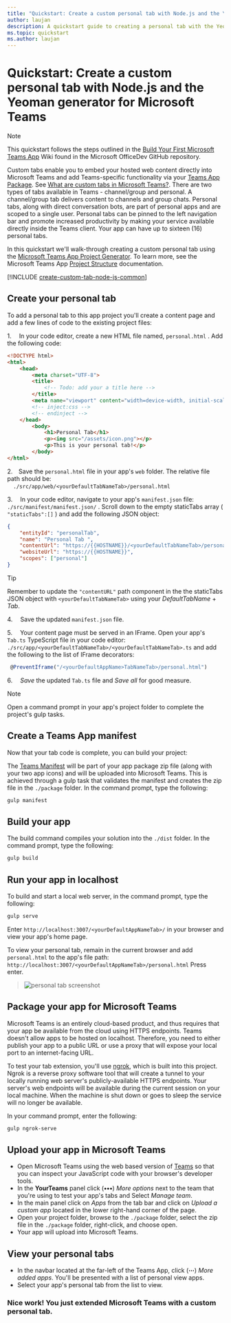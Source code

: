 ```yaml
---
title: "Quickstart: Create a custom personal tab with Node.js and the Yeoman generator for Microsoft Teams"
author: laujan 
description: A quickstart guide to creating a personal tab with the Yeoman generator for Microsoft Teams. 
ms.topic: quickstart 
ms.author: laujan
---
```

# Quickstart: Create a custom personal tab with Node.js and the Yeoman generator for Microsoft Teams

>[!NOTE]
>This quickstart follows the steps outlined in the [Build Your First Microsoft Teams App](https://github.com/OfficeDev/generator-teams/wiki/Build-Your-First-Microsoft-Teams-App) Wiki found in the Microsoft OfficeDev GitHub repository.

Custom tabs enable you to embed your hosted web content directly into Microsoft Teams and add Teams-specific functionality via your [Teams App Package](foo.md). See [What are custom tabs in Microsoft Teams?](/msteams-platform/tabs/what-are-custom-tabs.md). There are two types of tabs available in Teams - channel/group and personal. A channel/group tab delivers content to channels and group chats. Personal tabs, along with direct conversation bots, are part of personal apps and are scoped to a single user. Personal tabs can be pinned to the left navigation bar and promote increased productivity by making your service available directly inside the Teams client. Your app can have up to sixteen (16) personal tabs.

In this quickstart we'll walk-through creating a custom personal tab using the [Microsoft Teams App Project Generator](/OfficeDev/generator-teams). To learn more, see the Microsoft Teams App [Project Structure](/OfficeDev/generator-teams/wiki/Project-Structure) documentation.

[!INCLUDE [create-custom-tab-node-js-common](../../includes/create-custom-tab-node-js-common.md)]

## Create your personal tab

To add a personal tab to this app project you'll create a content page and add a few lines of code to the existing project files:

1.&emsp; In your code editor, create a new HTML file named, `personal.html` .  Add the following code:

```html
<!DOCTYPE html>
<html>
    <head>
        <meta charset="UTF-8">
        <title>
            <!-- Todo: add your a title here -->
        </title>
        <meta name="viewport" content="width=device-width, initial-scale=1.0">
        <!-- inject:css -->
        <!-- endinject -->
    </head>
        <body>
            <h1>Personal Tab</h1>
            <p><img src="/assets/icon.png"></p>
            <p>This is your personal tab!</p>
        </body>
</html>

```

2.&emsp;Save the `personal.html` file in your app's `web` folder. The relative file path should be: <br>&emsp;`./src/app/web/<yourDefaultTabNameTab>/personal.html`<br>

3.&emsp; In your code editor, navigate to your app's `manifest.json` file: `./src/manifest/manifest.json/` . Scroll down to the empty staticTabs array ( `"staticTabs":[]` ) and add the following JSON object:

```json
{
    "entityId": "personalTab",
    "name": "Personal Tab ",
    "contentUrl": "https://{{HOSTNAME}}/<yourDefaultTabNameTab>/personal.html",
    "websiteUrl": "https://{{HOSTNAME}}",
    "scopes": ["personal"]
}

```

> [!TIP]
> Remember to update the `"contentURL"` path component in the the staticTabs JSON object with `<yourDefaultTabNameTab>` using your *DefaultTabName* + *Tab*.

4.&emsp; Save the updated `manifest.json` file.

5.&emsp; Your content page must be served in an IFrame. Open your app's `Tab.ts` TypeScript file in your code editor: `./src/app/<yourDefaultTabNameTab>/<yourDefaultTabNameTab>.ts` and add the following to the list of IFrame decorators:

```typescript
 @PreventIframe("/<yourDefaultAppName>TabNameTab>/personal.html")
```

6.&emsp; *Save* the updated `Tab.ts` file and *Save all* for good measure.

> [!NOTE]
> Open a command prompt in your app's project folder to complete the project's gulp tasks.

## Create a Teams App manifest

Now that your tab code is complete, you can build your project:

The [Teams Manifest](foo.md) will be part of your app package zip file (along with your two app icons) and will be uploaded into Microsoft Teams. This is achieved through a gulp task that validates the manifest and creates the zip file in the `./package` folder. In the command prompt, type the following:

```bash
gulp manifest
```

## Build your app

The build command compiles your solution into the `./dist` folder. In the command prompt, type the following:

```bash
gulp build
```

## Run your app in localhost

To build and start a local web server, in the command prompt, type the following:

```bash
gulp serve
```

Enter `http://localhost:3007/<yourDefaultAppNameTab>/` in your browser and view your app's home page.

To view your personal tab, remain in the current browser and add `personal.html` to the app's file path: `http://localhost:3007/<yourDefaultAppNameTab>/personal.html` Press enter.<br>

>![personal tab screenshot](/microsoftteams/platform/assets/personalTab.PNG)

## Package your app for Microsoft Teams

Microsoft Teams is an entirely cloud-based product, and thus requires that your app be available from the cloud using HTTPS endpoints. Teams doesn't allow apps to be hosted on localhost. Therefore, you need to either publish your app to a public URL or use a proxy that will expose your local port to an internet-facing URL.

To test your tab extension, you'll use [ngrok](https://ngrok.com/docs), which is built into this project. Ngrok is a reverse proxy software tool that will create a tunnel to your locally running web server's publicly-available HTTPS endpoints. Your server's web endpoints will be available during the current session on your local machine. When the machine is shut down or goes to sleep the service will no longer be available.

In your command prompt, enter the following:

```bash
gulp ngrok-serve
```

## Upload your app in Microsoft Teams

- Open Microsoft Teams using the web based version of [Teams](https://teams.microsoft.com) so that you can inspect your JavaScript code with your browser's developer tools.
- In the **YourTeams** panel click (**&#8226;&#8226;&#8226;**) *More options* next to the team that you're using to test your app's tabs and Select *Manage team*. 
- In the main panel click on *Apps* from the tab bar and click on *Upload a custom app* located in the lower right-hand corner of the page. 
- Open your project folder, browse to the `./package` folder, select the zip file in the `./package` folder, right-click, and choose open. 
- Your app will upload into Microsoft Teams.

## View your personal tabs

- In the navbar located at the far-left of the Teams App, click (**&#8943;**) *More added apps*. You'll be presented with a list of personal view apps.
- Select your app's personal tab from the list to view.

### Nice work! You just extended Microsoft Teams with a custom personal tab.
